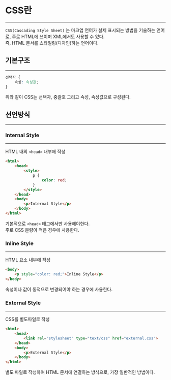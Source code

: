 # CSS란
---
`CSS(Cascading Style Sheet)` 는 마크업 언어가 실제 표시되는 방법을 기술하는 언어로, 주로 HTML에 쓰이며 XML에서도 사용할 수 있다.  
즉, HTML 문서를 스타일링(디자인)하는 언어이다.

## 기본구조
---
```css
선택자 {
    속성: 속성값;
}
```
위와 같이 CSS는 선택자, 중괄호 그리고 속성, 속성값으로 구성된다.

## 선언방식
---
### Internal Style
---
HTML 내의 `<head>` 내부에 작성

```html
<html>
    <head>
        <style>
            p {
                color: red;
            }
        </style>
    </head>
    <body>
        <p>Internal Style</p>
    </body>
</html>
```
기본적으로 `<head>` 태그에서만 사용해야한다.  
주로 CSS 분량이 적은 경우에 사용한다.

### Inline Style
---
HTML 요소 내부에 작성
```html
<body>
    <p style="color: red;">Inline Style</p>
</body>
```
속성이나 값이 동적으로 변경되어야 하는 경우에 사용한다.

### External Style
---
CSS를 별도파일로 작성
```html
<html>
    <head>
        <link rel="stylesheet" type="text/css" href="external.css">
    </head>
    <body>
        <p>External Style</p>
    </body>
</html>
```
별도 파일로 작성하여 HTML 문서에 연결하는 방식으로, 가장 일반적인 방법이다.